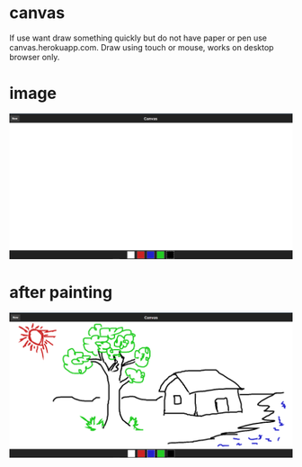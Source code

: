 # canvas
If use want draw something quickly but do not have paper or pen use canvas.herokuapp.com.  Draw using touch or mouse, works on desktop browser only.

# image

![](Image/Canvas.PNG)
# after painting
![](Image/Canvas2.PNG)
